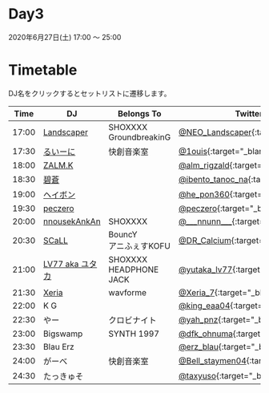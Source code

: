 # Day3

2020年6月27日(土) 17:00 ～ 25:00

# Timetable
DJ名をクリックするとセットリストに遷移します。

| Time  | DJ | Belongs To | Twitter |
| ------ | ------ | ------ | ------ |
| 17:00 | [Landscaper](../setlist/day3/01_Landscaper.md) | SHOXXXX <br> GroundbreakinG  | [@NEO_Landscaper](https://twitter.com/NEO_Landscaper){:target="_blank"}  |
| 17:30 | [るいーに](../setlist/day3/02_1ouis.md) | 快創音楽室 | [@1ouis](https://twitter.com/1ouis){:target="_blank"}  |
| 18:00 | [ZALM.K](../setlist/day3/03_ZALM_K.md) |  | [@alm_rigzald](https://twitter.com/alm_rigzald){:target="_blank"}  |
| 18:30 | [碧蒼](../setlist/day3/04_hekisei.md) | | [@ibento_tanoc_na](https://twitter.com/ibento_tanoc_na){:target="_blank"}  |
| 19:00 | [ヘイボン](../setlist/day3/05_heybon.md) |  | [@he_pon360](https://twitter.com/he_pon360){:target="_blank"}  |
| 19:30 | [peczero](../setlist/day3/06_peczero.md) |  | [@peczero](https://twitter.com/peczero){:target="_blank"}  |
| 20:00 | [nnousekAnkAn](../setlist/day3/07_nnousekAnkAn.md) | SHOXXXX | [@\_\_\_nnunn\_\_\_](https://twitter.com/___nnunn___){:target="_blank"}  |
| 20:30 | [SCaLL](../setlist/day3/08_SCaLL.md) | BouncY <br> アニふぇすKOFU | [@DR_Calcium](https://twitter.com/DR_Calcium){:target="_blank"}  |
| 21:00 | [LV77 aka ユタカ](../setlist/day3/09_lv77.md) | SHOXXXX <br> HEADPHONE JACK | [@yutaka_lv77](https://twitter.com/yutaka_lv77){:target="_blank"} |
| 21:30 | [Xeria](../setlist/day3/10_Xeria.md) | wavforme | [@Xeria_7](https://twitter.com/Xeria_7){:target="_blank"}  |
| 22:00 | K G | | [@king_eaa04](https://twitter.com/king_eaa04){:target="_blank"}  |
| 22:30 | やー | クロビナイト | [@yah_pnz](https://twitter.com/yah_pnz){:target="_blank"}  |
| 23:00 | Bigswamp | SYNTH 1997　| [@dfk_ohnuma](https://twitter.com/dfk_ohnuma){:target="_blank"}  |
| 23:30 | Blau Erz | | [@erz_blau](https://twitter.com/erz_blau){:target="_blank"}  |
| 24:00 | がーべ | 快創音楽室 | [@Bell_staymen04](https://twitter.com/Bell_staymen04){:target="_blank"}  |
| 24:30 | たっきゅそ | | [@taxyuso](https://twitter.com/taxyuso){:target="_blank"}  |
